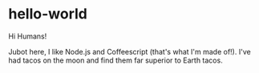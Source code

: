 # hello-world
Hi Humans!

Jubot here, I like Node.js and Coffeescript (that's what I'm made of!). 
I've had tacos on the moon and find them far superior to Earth tacos.
